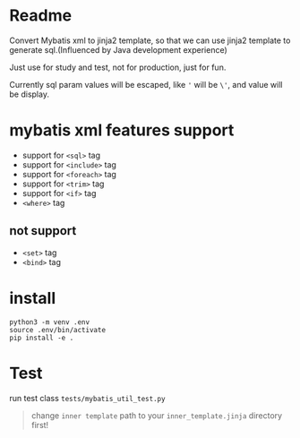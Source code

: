 
# Readme

Convert Mybatis xml to jinja2 template, so that we can use jinja2 template to generate sql.(Influenced by Java development experience)

Just use for study and test, not for production, just for fun.

Currently sql param values will be escaped, like `'` will be `\'`, and value will be display.

# mybatis xml features support

* support for `<sql>` tag
* support for `<include>` tag
* support for `<foreach>` tag
* support for `<trim>` tag
* support for `<if>` tag
* `<where>` tag

## not support

* `<set>` tag
* `<bind>` tag

# install

```
python3 -m venv .env
source .env/bin/activate
pip install -e .
```

# Test

run test class `tests/mybatis_util_test.py`

> change `inner template` path to your `inner_template.jinja` directory first!